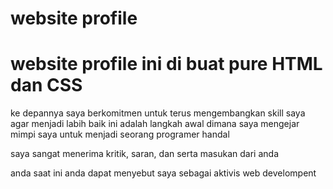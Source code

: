# website profile
# website profile ini di buat pure HTML dan CSS

ke depannya saya berkomitmen untuk terus mengembangkan skill saya agar menjadi labih baik
ini adalah langkah awal dimana saya mengejar mimpi saya untuk menjadi seorang programer handal

saya sangat menerima kritik, saran, dan serta masukan dari anda

anda saat ini anda dapat menyebut saya sebagai aktivis web develompent
